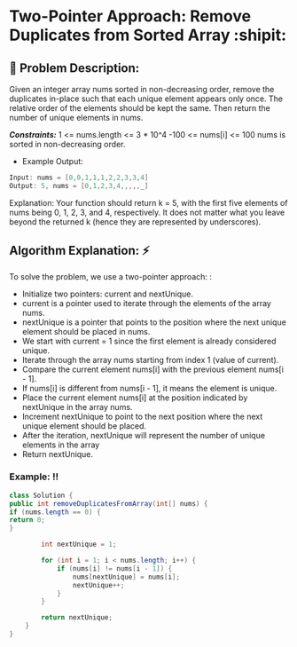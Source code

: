 # Two-Pointer Approach: Remove Duplicates from Sorted Array :shipit: 

## 📝 Problem Description:

Given an integer array nums sorted in non-decreasing order, remove the duplicates in-place such that each unique element appears only once. The relative order of the elements should be kept the same. Then return the number of unique elements in nums.

***Constraints:***
1 <= nums.length <= 3 * 10^4
-100 <= nums[i] <= 100
nums is sorted in non-decreasing order.

* Example Output:
```java
Input: nums = [0,0,1,1,1,2,2,3,3,4]
Output: 5, nums = [0,1,2,3,4,,,,,_]
```
Explanation: Your function should return k = 5, with the first five elements of nums being 0, 1, 2, 3, and 4, respectively. It does not matter what you leave beyond the returned k (hence they are represented by underscores).

##  Algorithm Explanation: ⚡

To solve the problem, we use a two-pointer approach: :

* Initialize two pointers: current and nextUnique.
* current is a pointer used to iterate through the elements of the array nums.
* nextUnique is a pointer that points to the position where the next unique element should be placed in nums.
* We start with current = 1 since the first element is already considered unique.
* Iterate through the array nums starting from index 1 (value of current).
* Compare the current element nums[i] with the previous element nums[i - 1].
* If nums[i] is different from nums[i - 1], it means the element is unique.
* Place the current element nums[i] at the position indicated by nextUnique in the array nums.
* Increment nextUnique to point to the next position where the next unique element should be placed.
* After the iteration, nextUnique will represent the number of unique elements in the array
*  Return nextUnique.
  
### Example:  ‼️

```java
class Solution {
public int removeDuplicatesFromArray(int[] nums) {
if (nums.length == 0) {
return 0;
}

        int nextUnique = 1;

        for (int i = 1; i < nums.length; i++) {
            if (nums[i] != nums[i - 1]) {
                nums[nextUnique] = nums[i];
                nextUnique++;
            }
        }

        return nextUnique;
    }
}
```
